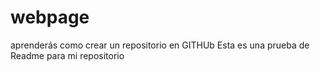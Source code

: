# webpage
aprenderás como crear un repositorio en GITHUb
Esta es una prueba de Readme para mi repositorio
